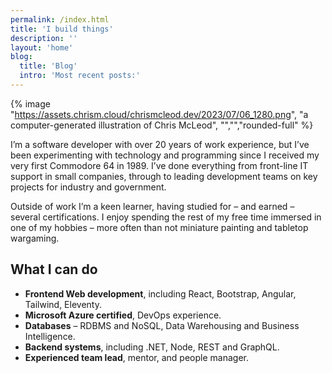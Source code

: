 ```yaml
---
permalink: /index.html
title: 'I build things'
description: ''
layout: 'home'
blog:
  title: 'Blog'
  intro: 'Most recent posts:'
---
```


{% image "https://assets.chrism.cloud/chrismcleod.dev/2023/07/06_1280.png", "a computer-generated illustration of Chris McLeod", "","","rounded-full" %}

I’m a software developer with over 20 years of work experience, but I’ve been experimenting with technology and programming since I received my very first Commodore 64 in 1989. I’ve done everything from front-line IT support in small companies, through to leading development teams on key projects for industry and government.

Outside of work I’m a keen learner, having studied for – and earned – several certifications. I enjoy spending the rest of my free time immersed in one of my hobbies – more often than not miniature painting and tabletop wargaming.

## What I can do

- **Frontend Web development**, including React, Bootstrap, Angular, Tailwind, Eleventy.
- **Microsoft Azure certified**, DevOps experience.
- **Databases** – RDBMS and NoSQL, Data Warehousing and Business Intelligence.
- **Backend systems**, including .NET, Node, REST and GraphQL.
- **Experienced team lead**, mentor, and people manager.
